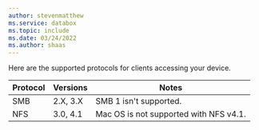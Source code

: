 ```yaml
---
author: stevenmatthew
ms.service: databox  
ms.topic: include
ms.date: 03/24/2022
ms.author: shaas
---
```


Here are the supported protocols for clients accessing your device.

|**Protocol** |**Versions**   |**Notes**  |
|---------|---------|---------|
|SMB    | 2.X, 3.X      | SMB 1 isn't supported.|
|NFS     |3.0, 4.1        | Mac OS is not supported with NFS v4.1.         |


